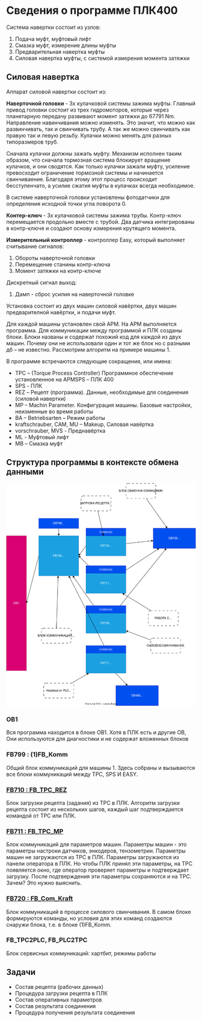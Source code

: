 # Сведения о программе ПЛК400

Система навертки состоит из узлов:

1. Подача муфт, муфтовый лифт
2. Смазка муфт, измерение длины муфты
3. Предварительная навертка муфты
4. Силовая навертка муфты, с системой измерения момента затяжки

## Силовая навертка

Аппарат силовой навертки состоит из:

**Наверточной головки** - 3х кулачковой системы зажима муфты. Главный привод головки состоит из трех гидромоторов, которые через планетарную передачу развивают момент затяжки до 67791 Nm. Направление навинчивания можно изменять. Это значит, что можно как развинчивать, так и свинчивать трубу. А так же можно свинчивать как правую так и левую резьбу. 
Кулачки можно менять для разных типоразмеров труб.

Сначала кулачки должны зажать муфту. Механизм исполнен таким образом, что сначала тормозная система блокирует вращение кулачков, и они сводятся. Как только кулачки зажали муфту, усиление превосходит ограничение тормозной системы и начинается свинчиваение. Благодаря этому этот процесс происходит бесступенчато, а усилие сжатия муфты в кулачках всегда необходимое.

В системе наверточной головки установлены фотодатчики для определения исходной точки угла поворота 0.

**Контер-ключ** - 3х кулачковой системы зажима трубы. Контр-ключ перемещается продольно вместе с трубой. Два датчика интегрированы в контр-ключе и создают основу измерения крутящего момента. 

**Измерительный контроллер** - контроллер Easy, который выполняет считывание сигналов:

1. Обороты наверточной головки
2. Перемещение станины контр-ключа
3. Момент затяжки на контр-ключе

Дискретный сигнал выход:

1. Дамп - сброс усилия на наверточной головке

Установка состоит из двух машин силовой навёртки, двух машин предварителной навёртки, и подачи муфт. 

Для каждой машины установлен свой АРМ. На АРМ выполняется программа. Для коммуникации между программой и ПЛК созданы блоки. Блоки названы и содержат похожий код для каждой из двух машин. Почему они не использовали один и тот же блок но с разными дб – не известно. Рассмотрим алгоритм на примере машины 1.

В программе встречаются следующие сокращения, или имена:
- TPC – (Torque Process Controller) Программное обеспечение установленное на АРМSPS – ПЛК 400
- SPS - ПЛК
- REZ – Рецепт (программа). Данные, необходимые для соединения (силовой навертки)
- MP – Machin Parameter. Конфигурация машины. Базовые настройки, неизменные во время работы 
- BA – Betriebsarten – Режим работы 
- kraftschrauber, CAM, MU – Makeup, Силовая навёртка
- vorschrauber, MVS - Преднавёртка 
- ML - Муфтовый лифт 
- MB – Смазка муфт

## Структура программы в контексте обмена данными

![-](OB1.drawio.svg)

### OB1
Вся программа находится в блоке OB1. Хотя в ПЛК есть и другие OB, Они используются для диагностики и не содержат вложенных блоков

### FB799 : (1)FB_Komm

Общий блок коммуникаций для машины 1. Здесь собраны и вызываются все блоки коммуникаций между TPC, SPS И EASY. 

### [FB710 : FB_TPC_REZ](Рецепт.md)
Блок загрузки рецепта (задания) из TPC в ПЛК. Алгоритм загрузки рецепта состоит из нескольких шагов, каждый шаг подтверждается командой от TPC или ПЛК.

### [FB711 : FB_TPC_MP](Параметры%20машин.md)
Блок коммуникаций для параметров машин. Параметры машин - это параметры настроки датчиков, энкодеров, тензометрии.
Параметры машин не загружаются из TPC в ПЛК. Параметры загружаются из панели оператора в ПЛК. Но чтобы ПЛК принял эти параметры, на TPC появляется окно, где оператор проверяет параметры и подтверждает загрузку. После подтверждения эти параметры сохраняются и на TPC. Зачем? Это нужно выяснить.

### [FB720 : FB_Com_Kraft](Оперативные%20параметры.md)
Блок коммуникаций в процессе силового свинчивания. В самом блоке формируются команды, но условия для этих команд создаются снаружи блока, т.е. в блоке (1)FB_Komm.

### FB_TPC2PLC, FB_PLC2TPC
Блок сервисных коммуникаций: хартбит, режимы работы

## Задачи

- Состав рецепта (рабочих данных)
- Процедура загрузки рецепта в ПЛК
- Состав оперативных параметров
- Состав результата соединения
- Процедура получения результата соединения